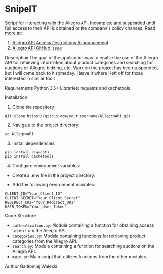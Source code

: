 # SnipeIT

Script for interacting with the Allegro API. Incomplete and suspended until full access to their API is obtained or the company's policy changes.
Read more at:
1. [Allegro API Access Restrictions Announcement](https://allegro.pl/dla-sprzedajacych/1-czerwca-2021-w-api-allegro-ograniczymy-dostep-do-publicznych-danych-o-sprzedazy-innych-uzytkownikow-i-zmienimy-forme-ich-udostepniania-O3BlgZVdwCa)
2. [Allegro API GitHub Issue](https://github.com/allegro/allegro-api/issues/4221)

Description
The goal of the application was to enable the use of the Allegro API for retrieving information about product categories and searching for auctions on Allegro, bidding, etc.
Work on the project has been suspended, but I will come back to it someday. I leave it where I left off for those interested in similar tools.

Requirements
Python 3.6+
Libraries: requests and cachetools

Installation

1. Clone the repository:
```
git clone https://github.com/your_username/AllegroAPI.git
```

2. Navigate to the project directory:
```
cd AllegroAPI
```

3. Install dependencies:
```
pip install requests
pip install cachetools
```

4. Configure environment variables:

- Create a .env file in the project directory.

- Add the following environment variables:
```
CLIENT_ID="Your_Client_ID"
CLIENT_SECRET="Your_Client_Secret"
REDIRECT_URI="Your_Redirect_URI"
USER_TOKEN="Your_User_Token"
```

Code Structure
- `authentication.py`: Module containing a function for obtaining access token from the Allegro API.
- `categories.py`: Module containing functions for retrieving product categories from the Allegro API.
- `search.py`: Module containing a function for searching auctions on the Allegro API.
- `main.py`: Main script that utilizes functions from the other modules.

Author
Bartłomiej Walecki
